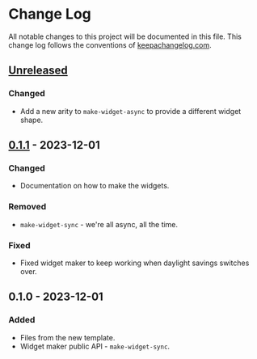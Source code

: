 # Change Log
All notable changes to this project will be documented in this file. This change log follows the conventions of [keepachangelog.com](http://keepachangelog.com/).

## [Unreleased]
### Changed
- Add a new arity to `make-widget-async` to provide a different widget shape.

## [0.1.1] - 2023-12-01
### Changed
- Documentation on how to make the widgets.

### Removed
- `make-widget-sync` - we're all async, all the time.

### Fixed
- Fixed widget maker to keep working when daylight savings switches over.

## 0.1.0 - 2023-12-01
### Added
- Files from the new template.
- Widget maker public API - `make-widget-sync`.

[Unreleased]: https://sourcehost.site/your-name/aoc/compare/0.1.1...HEAD
[0.1.1]: https://sourcehost.site/your-name/aoc/compare/0.1.0...0.1.1

